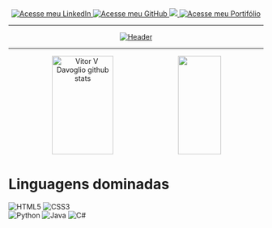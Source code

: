 <div align="center">
  <a href = "https://www.linkedin.com/in/vitor-vieira-davoglio">
    <img src="https://img.shields.io/badge/-LinkedIn-black.svg?style=for-the-badge&logo=linkedin&colorB=555" alt="Acesse meu LinkedIn">
  </a>
  <a href = "https://github.com/VitorVDavoglio">
    <img src="https://img.shields.io/badge/-GitHub-black.svg?style=for-the-badge&logo=github&colorB=555" alt="Acesse meu GitHub">
  </a>
  <a href = "vieiradavoglio@gmail.com"><img src="https://img.shields.io/badge/-Gmail-%23333?style=for-the-badge&logo=gmail&logoColor=white" target="_blank">
  </a>
  <a href="">
    <img src="https://img.shields.io/badge/-Meu%20Site-black.svg?style=for-the-badge&logo=pinboard&colorB=555" alt="Acesse meu Portifólio">

  <hr>
    <img src="https://readme-typing-svg.herokuapp.com?font=Mouse+Memoirs&size=65&pause=500&color=cc0000&center=true&vCenter=true&width=600&height=70&lines=Olá+me+chamo+Vitor+Davoglio;Seja+bem+vindo." alt="Header">
  </a>
</div>

<hr>


<div align="center">   

  <img width="49%" height="195px" src="https://github-readme-stats.vercel.app/api?username=VitorVDavoglio&theme=transparent&bg_color=000&border_color=30A3DC&show_icons=true&icon_color=30A3DC&title_color=E94D5F&text_color=FFF" alt="Vitor V Davoglio github stats" /> 
  <img width="41%" height="195px" src="https://github-readme-stats.vercel.app/api/top-langs/?username=VitorVDavoglio&layout=compact&hide_border=true&title_color=00bfbf&text_color=00bfbf&bg_color=0d1117" />
</div>

# Linguagens dominadas

![HTML5](https://img.shields.io/badge/HTML5-000?style=for-the-badge&logo=html5)
![CSS3](https://img.shields.io/badge/CSS3-000?style=for-the-badge&logo=css3&logoColor=264CE4)
<br>
![Python](https://img.shields.io/badge/Python-000?style=for-the-badge&logo=python)
![Java](https://img.shields.io/badge/Java-000?style=for-the-badge&logo=java)
![C#](https://img.shields.io/badge/C%23-000?style=for-the-badge&logo=c-sharp&logoColor=823085)
